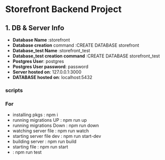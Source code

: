 # Storefront Backend Project

## 1. DB & Server Info

- **Database Name** :storefront
- **Database creation** command :CREATE DATABASE storefront
- **Database_test Name** :storefront_test
- **Database_test creation command** :CREATE DATABASE storefront_test
- **Postgres User**: postgres
- **Postgres User password**: password
- **Server hosted on**: 127.0.0.1:3000
- **DATABASE hosted on**: localhost:5432

### scripts

### For

- installing pkgs : npm i
- running migrations UP : npm run up
- running migrations Down : npm run down
- watching server file : npm run watch
- starting server file dev : npm run start-dev
- building server : npm run build
- starting file : npm run start
- : npm run test
